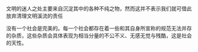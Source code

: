 文明的迷人之处主要来自沉淀其中的各种不纯之物，然而这并不表示我们就可借此放弃清理文明溪流的责任

没有一个社会是完美的。每一个社会都存在着一些和其自身所宣称的规范无法并存的杂质，这些杂质会具体表现为相当分量的不公不义、无感无觉与残酷，这是社会的天性。

